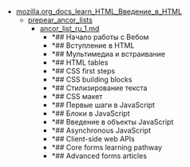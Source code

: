 - <a href = "E:\Node_projects\Node_Way\NBase\_Md\_Index\_WebJS\Content\Docs\MDN_docs_Web_API\Live_learn\mozilla.org_docs_learn_HTML_Введение_в_HTML\cat.mozilla.org_docs_learn_HTML_Введение_в_HTML\dir.mozilla.org_docs_learn_HTML_Введение_в_HTML.md">mozilla.org_docs_learn_HTML_Введение_в_HTML</a>
    - <a href = "E:\Node_projects\Node_Way\NBase\_Md\_Index\_WebJS\Content\Docs\MDN_docs_Web_API\Live_learn\mozilla.org_docs_learn_HTML_Введение_в_HTML\prepear_ancor_lists\cat.prepear_ancor_lists\dir.prepear_ancor_lists.md">prepear_ancor_lists</a>
        - <a href = "E:\Node_projects\Node_Way\NBase\_Md\_Index\_WebJS\Content\Docs\MDN_docs_Web_API\Live_learn\mozilla.org_docs_learn_HTML_Введение_в_HTML\prepear_ancor_lists\ancor_list_ru_1.md">ancor_list_ru_1.md</a>
            - *## Начало работы с Вебом
            - *## Вступление в HTML
            - *## Мультимедиа и встраивание
            - *## HTML tables
            - *## CSS first steps
            - *## CSS building blocks
            - *## Стилизирование текста
            - *## CSS макет
            - *## Первые шаги в JavaScript
            - *## Блоки в JavaScript
            - *## Введение в объекты JavaScript
            - *## Asynchronous JavaScript
            - *## Client-side web APIs
            - *## Core forms learning pathway
            - *## Advanced forms articles
    

